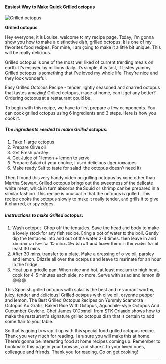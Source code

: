             

#### Easiest Way to Make Quick Grilled octopus

![Grilled octopus](https://img-global.cpcdn.com/recipes/72ac90d8e583a925/751x532cq70/grilled-octopus-recipe-main-photo.jpg)

**Grilled octopus**

Hey everyone, it is Louise, welcome to my recipe page. Today, I’m gonna show you how to make a distinctive dish, grilled octopus. It is one of my favorites food recipes. For mine, I am going to make it a little bit unique. This will be really delicious.

Grilled octopus is one of the most well liked of current trending meals on earth. It’s enjoyed by millions daily. It’s simple, it is fast, it tastes yummy. Grilled octopus is something that I’ve loved my whole life. They’re nice and they look wonderful.

Easy Grilled Octopus Recipe - tender, lightly seasoned and charred octopus that tastes amazing! Grilled octopus, made at home, can it get any better? Ordering octopus at a restaurant could be.

To begin with this recipe, we have to first prepare a few components. You can cook grilled octopus using 6 ingredients and 3 steps. Here is how you cook it.

##### The ingredients needed to make Grilled octopus:

1.  Take 1 large octopus
2.  Prepare Olive oil
3.  Get Fresh parsley
4.  Get Juice of 1 lemon + lemon to serve
5.  Prepare Salad of your choice, I used delicious tiger tomatoes
6.  Make ready Salt to taste for salad (the octopus doesn't need it)

Then I found this very handy video on grilling octopus by none other than Martha Stewart. Grilled octopus brings out the sweetness of the delicate white meat, which in turn absorbs the Squid or shrimp can be prepared in a similar fashion. This recipe is unusual in that the octopus is grilled. This recipe cooks the octopus slowly to make it really tender, and grills it to give it charred, crispy edges.

##### Instructions to make Grilled octopus:

1.  Wash octopus. Chop off the tentacles. Save the head and body to make a lovely stock for any fish recipe. Bring a pot of water to the boil. Gently dip the tentacles into and out of the water 3-4 times. then leave in and simmer on low for 15 mins. Switch off and leave them in the water for at least 30 mins
2.  After 30 mins, transfer to a plate. Make a dressing of olive oil, parsley and lemon. Drizzle all over the octopus and leave to marinate for an hour in the fridge
3.  Heat up a griddle pan. When nice and hot, at least medium to high heat, cook for 4-5 minutes each side, no more. Serve with salad and lemon 😄😄😄😄

This Spanish grilled octopus with salad is the best and restaurant worthy, juicy, tender and delicious! Grilled octopus with olive oil, cayenne pepper and lemon. The Best Grilled Octopus Recipes on Yummly Scamorza Octopus Au Gratin, Baked Rice With Octopus, Aguachile-style Octopus And Cucumber Ceviche. Chef James O'Donnell from STK Orlando shows how to make the restaurant's signature grilled octopus dish that is certain to add some flair to your table.

So that is going to wrap it up with this special food grilled octopus recipe. Thank you very much for reading. I am sure you will make this at home. There’s gonna be interesting food at home recipes coming up. Remember to bookmark this page in your browser, and share it to your loved ones, colleague and friends. Thank you for reading. Go on get cooking!

* * *